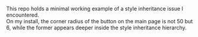 This repo holds a minimal working example of a style inheritance issue I encountered.  
On my install, the corner radius of the button on the main page is not 50 but 6, while the former appears deeper inside the style inheritance hierarchy.  
